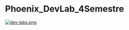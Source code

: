 # Phoenix_DevLab_4Semestre
[![dev-labs.png](https://i.postimg.cc/pTycYbC5/dev-labs.png)](https://postimg.cc/5YdmbrZf)
